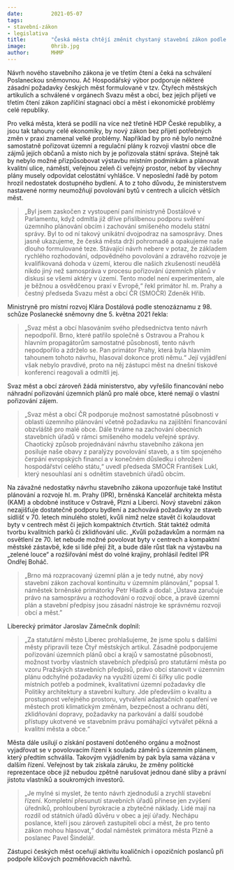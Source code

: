 ```yaml
---
date:         2021-05-07
tags:         
- stavební-zákon
- legislativa
title:        "Česká města chtějí změnit chystaný stavební zákon podle Čtyř městských artikul. Umožní lepší plánování"
image: 	      0hrib.jpg
author:       MHMP
---
```


Návrh nového stavebního zákona je ve třetím čtení a čeká na schválení Poslaneckou sněmovnou. Ač Hospodářský výbor podporuje některé zásadní požadavky českých měst formulované v tzv. Čtyřech městských artikulích a schválené v orgánech Svazu měst a obcí, bez jejich přijetí ve třetím čtení zákon zapříčiní stagnaci obcí a měst i ekonomické problémy celé republiky.

Pro velká města, která se podílí na více než třetině HDP České republiky, a jsou tak tahouny celé ekonomiky, by nový zákon bez přijetí potřebných změn v praxi znamenal velké problémy. Například by pro ně bylo nemožné samostatně pořizovat územní a regulační plány k rozvoji vlastní obce dle zájmů jejích občanů a místo nich by je pořizovala státní správa. Stejně tak by nebylo možné přizpůsobovat výstavbu místním podmínkám a plánovat kvalitní ulice, náměstí, veřejnou zeleň či veřejný prostor, neboť by všechny plány musely odpovídat celostátní vyhlášce. V neposlední řadě by potom hrozil nedostatek dostupného bydlení. A to z toho důvodu, že ministerstvem nastavené normy neumožňují povolování bytů v centrech a ulicích větších měst.

> „Byl jsem zaskočen z vystoupení paní ministryně Dostálové v Parlamentu, když odmítla již dříve přislíbenou podporu svěření územního plánování obcím i zachování smíšeného modelu státní správy. Byl to od ní takový unikátní dvojpodraz na samosprávy. Dnes jasně ukazujeme, že česká města drží pohromadě a opakujeme naše dlouho formulované teze. Stávající návrh nebere v potaz, že základem rychlého rozhodování, odpovědného povolování a zdravého rozvoje je kvalifikovaná dohoda v území, kterou dle našich zkušeností neudělá nikdo jiný než samospráva v procesu pořizování územních plánů v diskusi se všemi aktéry v území. Tento model není experimentem, ale je běžnou a osvědčenou praxí v Evropě,“ řekl primátor hl. m. Prahy a čestný předseda Svazu měst a obcí ČR (SMOČR) Zdeněk Hřib.

Ministryně pro místní rozvoj Klára Dostálová podle stenozáznamu z 98. schůze Poslanecké sněmovny dne 5. května 2021 řekla: 

> „Svaz měst a obcí hlasováním svého předsednictva tento návrh nepodpořil. Brno, které patřilo společně s Ostravou a Prahou k hlavním propagátorům samostatné působnosti, tento návrh nepodpořilo a zdrželo se. Pan primátor Prahy, která byla hlavním tahounem tohoto návrhu, hlasoval dokonce proti němu.“ Její vyjádření však nebylo pravdivé, proto na něj zástupci měst na dnešní tiskové konferenci reagovali a odmítli jej.

Svaz měst a obcí zároveň žádá ministerstvo, aby vyřešilo financování nebo náhradní pořizování územních plánů pro malé obce, které nemají o vlastní pořizování zájem.

> „Svaz měst a obcí ČR podporuje možnost samostatné působnosti v oblasti územního plánování včetně požadavku na zajištění financování obzvláště pro malé obce. Dále trváme na zachování obecních stavebních úřadů v rámci smíšeného modelu veřejné správy. Chaotický způsob projednávání návrhu stavebního zákona jen posiluje naše obavy z paralýzy povolování staveb, a s tím spojeného čerpání evropských financí a v konečném důsledku i ohrožení hospodářství celého státu,“ uvedl předseda SMOČR František Lukl, který nesouhlasí ani s odnětím stavebních úřadů obcím.

Na závažné nedostatky návrhu stavebního zákona upozorňuje také Institut plánování a rozvoje hl. m. Prahy (IPR), brněnská Kancelář architekta města (KAM) a obdobné instituce v Ostravě, Plzni a Liberci. Nový stavební zákon nezajišťuje dostatečně podporu bydlení a zachovává požadavky ze staveb sídlišť v 70. letech minulého století, kvůli nimž nelze stavět či kolaudovat byty v centrech měst či jejich kompaktních čtvrtích. Stát taktéž odmítá tvorbu kvalitních parků či zklidňování ulic. „Kvůli požadavkům a normám na osvětlení ze 70. let nebude možné povolovat byty v centrech a kompaktní městské zástavbě, kde si lidé přejí žít, a bude dále růst tlak na výstavbu na „zelené louce“ a rozšiřování měst do volné krajiny, prohlásil ředitel IPR Ondřej Boháč.

> „Brno má rozpracovaný územní plán a je tedy nutné, aby nový stavební zákon zachoval kontinuitu v územním plánování,” popsal 1. náměstek brněnské primátorky Petr Hladík a dodal: „Ústava zaručuje právo na samosprávu a rozhodování o rozvojí obce, a pravě územní plán a stavební předpisy jsou zásadní nástroje ke správnému rozvoji obcí a měst.”

Liberecký primátor Jaroslav Zámečník doplnil: 

> „Za statutární město Liberec prohlašujeme, že jsme spolu s dalšími městy připravili teze Čtyř městských artikul. Zásadně podporujeme pořizování územních plánů obcí a krajů v samostatné působnosti, možnost tvorby vlastních stavebních předpisů pro statutární města po vzoru Pražských stavebních předpisů, právo obcí stanovit v územním plánu odchylné požadavky na využití území či šířky ulic podle místních potřeb a podmínek, kvalitativní územní požadavky dle Politiky architektury a stavební kultury. Jde především o kvalitu a prostupnost veřejného prostoru, vytváření adaptačních opatření ve městech proti klimatickým změnám, bezpečnost a ochranu dětí, zklidňování dopravy, požadavky na parkování a další soudobé přístupy ukotvené ve stavebním právu pomáhající vytvářet pěkná a kvalitní města a obce.“

Města dále usilují o získání postavení dotčeného orgánu a možnost vyjadřovat se v povolovacím řízení k souladu záměrů s územním plánem, který předtím schválila. Takovým vyjádřením by pak byla sama vázána v dalším řízení. Veřejnost by tak získala záruku, že změny politické reprezentace obce již nebudou zpětně narušovat jednou dané sliby a právní jistotu vlastníků a soukromých investorů.

> „Je mylné si myslet, že tento návrh zjednoduší a zrychlí stavební řízení. Kompletní přesunutí stavebních úřadů přinese jen zvýšení úředníků, prohloubení byrokracie a zbytečné náklady. Lidé mají na rozdíl od státních úřadů důvěru v obec a její úřady. Nechápu poslance, kteří jsou zároveň zastupiteli obcí a měst, že pro tento zákon mohou hlasovat,“ dodal náměstek primátora města Plzně a poslanec Pavel Šindelář.

Zástupci českých měst oceňují aktivitu koaličních i opozičních poslanců při podpoře klíčových pozměňovacích návrhů.
